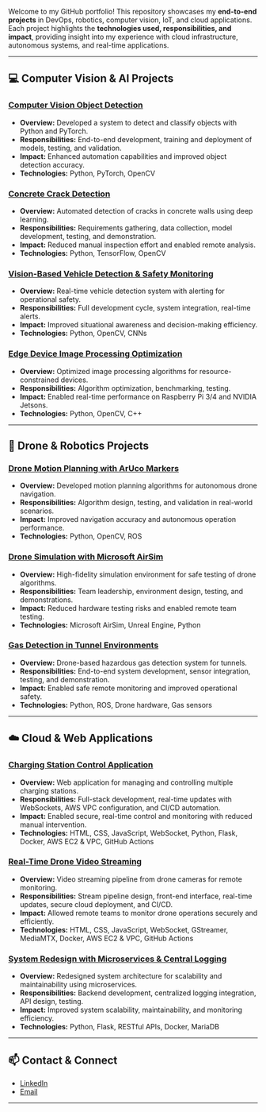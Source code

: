 Welcome to my GitHub portfolio! This repository showcases my **end-to-end projects** in DevOps, robotics, computer vision, IoT, and cloud applications. Each project highlights the **technologies used, responsibilities, and impact**, providing insight into my experience with cloud infrastructure, autonomous systems, and real-time applications.

---

## 💻 Computer Vision & AI Projects

### [Computer Vision Object Detection](https://github.com/AliHassan7878/Computer-Vision-Object-Detection-Python-PyTorch)  
- **Overview:** Developed a system to detect and classify objects with Python and PyTorch.  
- **Responsibilities:** End-to-end development, training and deployment of models, testing, and validation.  
- **Impact:** Enhanced automation capabilities and improved object detection accuracy.  
- **Technologies:** Python, PyTorch, OpenCV  

### [Concrete Crack Detection](https://github.com/AliHassan7878/Concrete-Crack-Detection-Using-TensorFlow)  
- **Overview:** Automated detection of cracks in concrete walls using deep learning.  
- **Responsibilities:** Requirements gathering, data collection, model development, testing, and demonstration.  
- **Impact:** Reduced manual inspection effort and enabled remote analysis.  
- **Technologies:** Python, TensorFlow, OpenCV  

### [Vision-Based Vehicle Detection & Safety Monitoring](https://github.com/AliHassan7878/Vision-Based-Vehicle-Detection-Safety-Monitoring)  
- **Overview:** Real-time vehicle detection system with alerting for operational safety.  
- **Responsibilities:** Full development cycle, system integration, real-time alerts.  
- **Impact:** Improved situational awareness and decision-making efficiency.  
- **Technologies:** Python, OpenCV, CNNs  

### [Edge Device Image Processing Optimization](https://github.com/AliHassan7878/Edge-Device-Optimization)  
- **Overview:** Optimized image processing algorithms for resource-constrained devices.  
- **Responsibilities:** Algorithm optimization, benchmarking, testing.  
- **Impact:** Enabled real-time performance on Raspberry Pi 3/4 and NVIDIA Jetsons.  
- **Technologies:** Python, OpenCV, C++ 

---

## 🚁 Drone & Robotics Projects

### [Drone Motion Planning with ArUco Markers](https://github.com/AliHassan7878/Drone-Motion-Planning-with-ArUco-Markers)  
- **Overview:** Developed motion planning algorithms for autonomous drone navigation.  
- **Responsibilities:** Algorithm design, testing, and validation in real-world scenarios.  
- **Impact:** Improved navigation accuracy and autonomous operation performance.  
- **Technologies:** Python, OpenCV, ROS  

### [Drone Simulation with Microsoft AirSim](https://github.com/AliHassan7878/Drone-Simulation-Environment-with-AirSim-and-Unreal-Engine)  
- **Overview:** High-fidelity simulation environment for safe testing of drone algorithms.  
- **Responsibilities:** Team leadership, environment design, testing, and demonstrations.  
- **Impact:** Reduced hardware testing risks and enabled remote team testing.  
- **Technologies:** Microsoft AirSim, Unreal Engine, Python  

### [Gas Detection in Tunnel Environments](https://github.com/AliHassan7878/Gas-Detection-in-Tunnel-Environments-Using-Drones)  
- **Overview:** Drone-based hazardous gas detection system for tunnels.  
- **Responsibilities:** End-to-end system development, sensor integration, testing, and demonstration.  
- **Impact:** Enabled safe remote monitoring and improved operational safety.  
- **Technologies:** Python, ROS, Drone hardware, Gas sensors  

---

## ☁️ Cloud & Web Applications

### [Charging Station Control Application](https://github.com/AliHassan7878/Charging-Station-Control-Web-Application)  
- **Overview:** Web application for managing and controlling multiple charging stations.  
- **Responsibilities:** Full-stack development, real-time updates with WebSockets, AWS VPC configuration, and CI/CD automation.  
- **Impact:** Enabled secure, real-time control and monitoring with reduced manual intervention.  
- **Technologies:** HTML, CSS, JavaScript, WebSocket, Python, Flask, Docker, AWS EC2 & VPC, GitHub Actions  

### [Real-Time Drone Video Streaming](https://github.com/AliHassan7878/Video-Streaming-from-the-Drone-Camera)  
- **Overview:** Video streaming pipeline from drone cameras for remote monitoring.  
- **Responsibilities:** Stream pipeline design, front-end interface, real-time updates, secure cloud deployment, and CI/CD.  
- **Impact:** Allowed remote teams to monitor drone operations securely and efficiently.  
- **Technologies:** HTML, CSS, JavaScript, WebSocket, GStreamer, MediaMTX, Docker, AWS EC2 & VPC, GitHub Actions  

### [System Redesign with Microservices & Central Logging](https://github.com/AliHassan7878/System-Redesign-Microservices-Central-Logging)  
- **Overview:** Redesigned system architecture for scalability and maintainability using microservices.  
- **Responsibilities:** Backend development, centralized logging integration, API design, testing.  
- **Impact:** Improved system scalability, maintainability, and monitoring efficiency.  
- **Technologies:** Python, Flask, RESTful APIs, Docker, MariaDB  

---

## 📫 Contact & Connect
- [LinkedIn](https://www.linkedin.com/in/ali-hassan-728295156/)  
- [Email](mailto:ali.hassan4696@gmail.com)  

---
